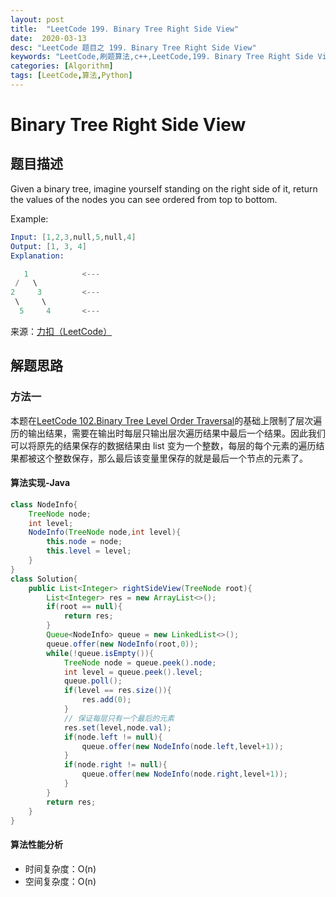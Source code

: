 ```yaml
---
layout: post
title:  "LeetCode 199. Binary Tree Right Side View"
date:  2020-03-13
desc: "LeetCode 题目之 199. Binary Tree Right Side View"
keywords: "LeetCode,刷题算法,c++,LeetCode,199. Binary Tree Right Side View"
categories: [Algorithm]
tags: [LeetCode,算法,Python]
---
```

# Binary Tree Right Side View

## 题目描述

Given a binary tree, imagine yourself standing on the right side of it, return the values of the nodes you can see ordered from top to bottom.

Example:

```s
Input: [1,2,3,null,5,null,4]
Output: [1, 3, 4]
Explanation:

   1            <---
 /   \
2     3         <---
 \     \
  5     4       <---
```

来源：[力扣（LeetCode）](https://leetcode-cn.com/problems/binary-tree-right-side-view)

## 解题思路

### 方法一

本题在[LeetCode 102.Binary Tree Level Order Traversal](https://wangxin1248.github.io/algorithm/2018/12/leetcode-102.html)的基础上限制了层次遍历的输出结果，需要在输出时每层只输出层次遍历结果中最后一个结果。因此我们可以将原先的结果保存的数据结果由 list 变为一个整数，每层的每个元素的遍历结果都被这个整数保存，那么最后该变量里保存的就是最后一个节点的元素了。

#### 算法实现-Java

```java
class NodeInfo{
    TreeNode node;
    int level;
    NodeInfo(TreeNode node,int level){
        this.node = node;
        this.level = level;
    }
}
class Solution{
    public List<Integer> rightSideView(TreeNode root){
        List<Integer> res = new ArrayList<>();
        if(root == null){
            return res;
        }
        Queue<NodeInfo> queue = new LinkedList<>();
        queue.offer(new NodeInfo(root,0));
        while(!queue.isEmpty()){
            TreeNode node = queue.peek().node;
            int level = queue.peek().level;
            queue.poll();
            if(level == res.size()){
                res.add(0);
            }
            // 保证每层只有一个最后的元素
            res.set(level,node.val);
            if(node.left != null){
                queue.offer(new NodeInfo(node.left,level+1));
            }
            if(node.right != null){
                queue.offer(new NodeInfo(node.right,level+1));
            }
        }
        return res;
    }
}
```

#### 算法性能分析

- 时间复杂度：O(n)
- 空间复杂度：O(n)